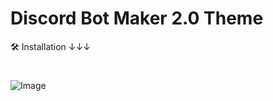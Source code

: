 # Discord Bot Maker 2.0 Theme
🛠 Installation ↓↓↓
#
![Image](https://github.com/user-attachments/assets/618c867f-f291-4aad-a02b-4bcc7a574e3c)
